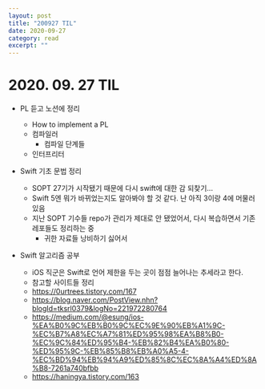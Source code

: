 ```yaml
---
layout: post
title: "200927 TIL" 
date: 2020-09-27
category: read 
excerpt: ""
---
```


# 2020. 09. 27 TIL

* PL 듣고 노션에 정리
  * How to implement a PL
  * 컴파일러
    * 컴파일 단계들
  * 인터프리터

* Swift 기초 문법 정리
  * SOPT 27기가 시작됐기 때문에 다시 swift에 대한 감 되찾기...
  * Swift 5엔 뭐가 바뀌었는지도 알아봐야 할 것 같다. 난 아직 3이랑 4에 머물러있음
  * 지난 SOPT 기수들 repo가 관리가 제대로 안 됐었어서, 다시 복습하면서 기존 레포들도 정리하는 중
    * 귀한 자료들 낭비하기 싫어서
* Swift 알고리즘 공부
  * iOS 직군은 Swift로 언어 제한을 두는 곳이 점점 늘어나는 추세라고 한다.
  * 참고할 사이트들 정리
  * https://0urtrees.tistory.com/167
  * https://blog.naver.com/PostView.nhn?blogId=tksrl0379&logNo=221972280764
  * https://medium.com/@esung/ios-%EA%B0%9C%EB%B0%9C%EC%9E%90%EB%A1%9C-%EC%B7%A8%EC%A7%81%ED%95%98%EA%B8%B0-%EC%9C%84%ED%95%B4-%EB%82%B4%EA%B0%80-%ED%95%9C-%EB%85%B8%EB%A0%A5-4-%EC%BD%94%EB%94%A9%ED%85%8C%EC%8A%A4%ED%8A%B8-7261a740bfbb
  * https://haningya.tistory.com/163
